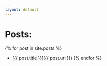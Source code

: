 ```yaml
---
layout: default
---
```


# Posts: 
{% for post in site.posts %}
  - [{{ post.title }}]({{ post.url }})
{% endfor %}
